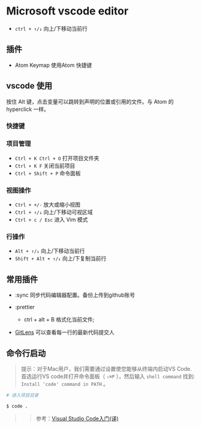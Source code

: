 # Microsoft vscode editor

- `ctrl + ↑/↓` 向上/下移动当前行

## 插件

- Atom Keymap 使用Atom 快捷键

## vscode 使用

按住 Alt 键，点击变量可以跳转到声明的位置或引用的文件。与 Atom 的 hyperclick 一样。

### 快捷键

### 项目管理

- `Ctrl + K Ctrl + O` 打开项目文件夹
- `Ctrl + K F` 关闭当前项目
- `Ctrl + Shift + P` 命令面板

### 视图操作

- `Ctrl + +/-` 放大或缩小视图
- `Ctrl + ↑/↓` 向上/下移动可视区域
- `Ctrl + c / Esc` 进入 Vim 模式


### 行操作

- `Alt + ↑/↓` 向上/下移动当前行
- `Shift + Alt + ↑/↓` 向上/下复制当前行

## 常用插件 

* :sync 同步代码编辑器配置。备份上传到github账号

* :prettier
  - ctrl + alt + B 格式化当前文件;

* [GitLens](https://marketplace.visualstudio.com/items?itemName=eamodio.gitlens) 可以查看每一行的最新代码提交人


## 命令行启动

> 提示：对于Mac用户，我们需要通过设置使您能够从终端内启动VS Code. 首选运行VS code并打开命令面板（ `⇧⌘P` ），然后输入 `shell command` 找到: `Install ‘code' command in PATH` 。

```sh
# 进入项目目录

$ code .
```

>> 参考：[Visual Studio Code入门(译)
](https://www.jianshu.com/p/3dda4756eca5)
